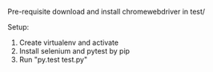 Pre-requisite
download and install chromewebdriver in test/

Setup:

1. Create virtualenv and activate
2. Install selenium and pytest by pip
3. Run "py.test test.py"
